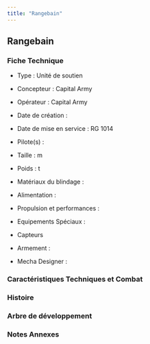 ```yaml
---
title: "Rangebain"
---
```


Rangebain
---------





### Fiche Technique



- Type : Unité de soutien
  
- Concepteur : Capital Army
  
- Opérateur : Capital Army
  
- Date de création : 
  
- Date de mise en service : RG 1014
  
- Pilote(s) : 
  
- Taille : m
  
- Poids : t
  
- Matériaux du blindage : 
  
- Alimentation : 
  
- Propulsion et performances : 
  
- Equipements Spéciaux :


* Capteurs


- Armement :




- Mecha Designer : 


### Caractéristiques Techniques et Combat






### Histoire






### Arbre de développement


### Notes Annexes


